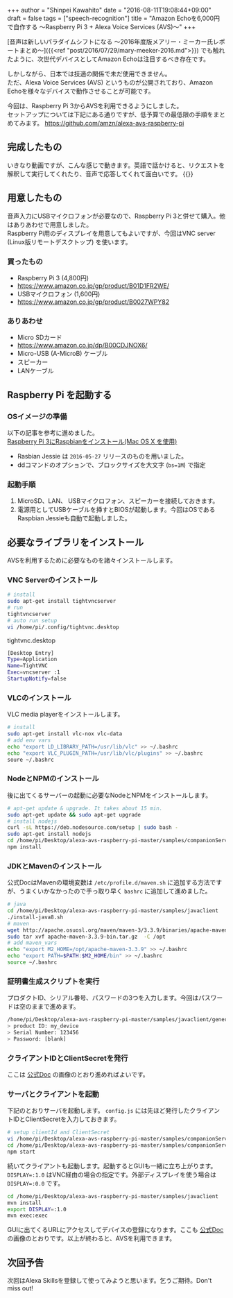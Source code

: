 +++
author = "Shinpei Kawahito"
date = "2016-08-11T19:08:44+09:00"
draft = false
tags = ["speech-recognition"]
title = "Amazon Echoを6,000円で自作する 〜Raspberry Pi 3 + Alexa Voice Services (AVS)〜"
+++

[音声は新しいパラダイムシフトになる 〜2016年度版メアリー・ミーカー氏レポートまとめ〜]({{<ref "post/2016/07/29/mary-meeker-2016.md">}}) でも触れたように、次世代デバイスとしてAmazon Echoは注目するべき存在です。  

しかしながら、日本では技適の関係で未だ使用できません。  
ただ、Alexa Voice Services (AVS) というものが公開されており、Amazon Echoを様々なデバイスで動作させることが可能です。

今回は、Raspberry Pi 3からAVSを利用できるようにしました。  
セットアップについては下記にある通りですが、低予算での最低限の手順をまとめてみます。
https://github.com/amzn/alexa-avs-raspberry-pi

## 完成したもの
いきなり動画ですが、こんな感じで動きます。英語で話かけると、リクエストを解釈して実行してくれたり、音声で応答してくれて面白いです。
{{<youtube fWubPL5_YaU>}}

## 用意したもの
音声入力にUSBマイクロフォンが必要なので、Raspberry Pi 3と併せて購入。他はありあわせで用意しました。  
Raspberry Pi用のディスプレイを用意してもよいですが、今回はVNC server (Linux版リモートデスクトップ) を使います。

### 買ったもの
- Raspberry Pi 3 (4,800円)
 - https://www.amazon.co.jp/gp/product/B01D1FR2WE/
- USBマイクロフォン (1,600円)
 - https://www.amazon.co.jp/gp/product/B0027WPY82

### ありあわせ
- Micro SDカード
 - https://www.amazon.co.jp/dp/B00CDJNOX6/
- Micro-USB (A-MicroB) ケーブル
- スピーカー
- LANケーブル

## Raspberry Pi を起動する
### OSイメージの準備
以下の記事を参考に進めました。  
[Raspberry Pi 3にRaspbianをインストール(Mac OS X を使用)](http://qiita.com/onlyindreams/items/acc70807b69b43e176bf)

* Rasbian Jessie は ```2016-05-27``` リリースのものを用いました。
* ddコマンドのオプションで、ブロックサイズを大文字 (```bs=1M```) で指定

### 起動手順
1. MicroSD、LAN、 USBマイクロフォン、スピーカーを接続しておきます。
1. 電源用としてUSBケーブルを挿すとBIOSが起動します。今回はOSであるRaspbian Jessieも自動で起動しました。

## 必要なライブラリをインストール
AVSを利用するために必要なものを諸々インストールします。

### VNC Serverのインストール

```sh
# install
sudo apt-get install tightvncserver
# run
tightvncserver
# auto run setup
vi /home/pi/.config/tightvnc.desktop
```
tightvnc.desktop
```sh
[Desktop Entry]
Type=Application
Name=TightVNC
Exec=vncserver :1
StartupNotify=false
```

### VLCのインストール
VLC media playerをインストールします。

```sh
# install
sudo apt-get install vlc-nox vlc-data
# add env vars
echo "export LD_LIBRARY_PATH=/usr/lib/vlc" >> ~/.bashrc
echo "export VLC_PLUGIN_PATH=/usr/lib/vlc/plugins" >> ~/.bashrc
soure ~/.bashrc
```

### NodeとNPMのインストール
後に出てくるサーバーの起動に必要なNodeとNPMをインストールします。

```sh
# apt-get update & upgrade. It takes about 15 min.
sudo apt-get update && sudo apt-get upgrade
# install nodejs
curl -sL https://deb.nodesource.com/setup | sudo bash -
sudo apt-get install nodejs
cd /home/pi/Desktop/alexa-avs-raspberry-pi-master/samples/companionService
npm install
```

### JDKとMavenのインストール
公式DocはMavenの環境変数は `/etc/profile.d/maven.sh` に追加する方法ですが、うまくいかなかったので手っ取り早く `bashrc` に追加して進めました。

```sh
# java
cd /home/pi/Desktop/alexa-avs-raspberry-pi-master/samples/javaclient
./install-java8.sh
# maven
wget http://apache.osuosl.org/maven/maven-3/3.3.9/binaries/apache-maven-3.3.9-bin.tar.gz
sudo tar xvf apache-maven-3.3.9-bin.tar.gz  -C /opt
# add maven_vars
echo "export M2_HOME=/opt/apache-maven-3.3.9" >> ~/.bashrc
echo "export PATH=$PATH:$M2_HOME/bin" >> ~/.bashrc
source ~/.bashrc
```

### 証明書生成スクリプトを実行
プロダクトID、シリアル番号、パスワードの3つを入力します。今回はパスワードは空のままで進めます。

```sh
/home/pi/Desktop/alexa-avs-raspberry-pi-master/samples/javaclient/generate.sh
> product ID: my_device
> Serial Number: 123456
> Password: [blank]
```

### クライアントIDとClientSecretを発行
ここは [公式Doc](https://github.com/amzn/alexa-avs-raspberry-pi#user-content-6---getting-started-with-alexa-voice-service) の画像のとおり進めればよいです。

### サーバとクライアントを起動
下記のとおりサーバを起動します。 `config.js` には先ほど発行したクライアントIDとClientSecretを入力しておきます。

```sh
# setup clientId and ClientSecret
vi /home/pi/Desktop/alexa-avs-raspberry-pi-master/samples/companionService/config.js
cd /home/pi/Desktop/alexa-avs-raspberry-pi-master/samples/companionService
npm start
```

続いてクライアントも起動します。起動するとGUIも一緒に立ち上がります。 `DISPLAY=:1.0` はVNC経由の場合の指定です。外部ディスプレイを使う場合は `DISPLAY=:0.0` です。

```sh
cd /home/pi/Desktop/alexa-avs-raspberry-pi-master/samples/javaclient
mvn install
export DISPLAY=:1.0
mvn exec:exec
```
GUIに出てくるURLにアクセスしてデバイスの登録になります。ここも [公式Doc](https://github.com/amzn/alexa-avs-raspberry-pi#user-content-10---obtain-authorization-from-login-with-amazon) の画像のとおりです。以上が終わると、AVSを利用できます。

## 次回予告
次回はAlexa Skillsを登録して使ってみようと思います。乞うご期待。Don't miss out!
